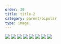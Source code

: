 ```yaml
---
order: 30
title: title-2
category: parent/bipolar
type: image
---
```


![](../../static/images/bipolar-1.webp)
![](../../static/images/bipolar-2.webp)
![](../../static/images/bipolar-3.webp)
![](../../static/images/bipolar-4.webp)
![](../../static/images/bipolar-5.webp)
![](../../static/images/bipolar-6.webp)
![](../../static/images/bipolar-7.webp)
![](../../static/images/bipolar-8.webp)